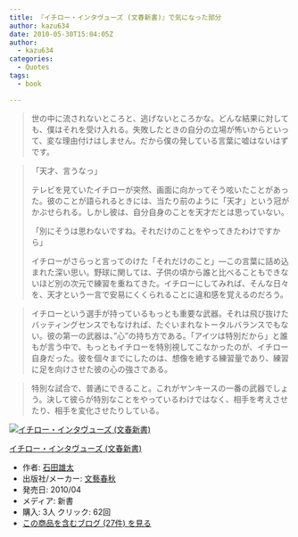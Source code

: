 ```yaml
---
title: 『イチロー・インタヴューズ (文春新書)』で気になった部分
author: kazu634
date: 2010-05-30T15:04:05Z
author:
  - kazu634
categories:
  - Quotes
tags:
  - book

---
```

<div class="section">
<blockquote>
<p>
      世の中に流されないところと、逃げないところかな。どんな結果に対しても、僕はそれを受け入れる。失敗したときの自分の立場が怖いからといって、変な理由付けはしません。だから僕の発している言葉に嘘はないはずです。
</p>
</blockquote>
  
<blockquote>
<p>
      「天才、言うなっ」
</p>
    
<p>
      テレビを見ていたイチローが突然、画面に向かってそう呟いたことがあった。彼のことが語られるときには、当たり前のように「天才」という冠がかぶせられる。しかし彼は、自分自身のことを天才だとは思っていない。
</p>
    
<p>
      「別にそうは思わないですね。それだけのことをやってきたわけですから」
</p>
    
<p>
      イチローがさらっと言ってのけた「それだけのこと」―この言葉に詰め込まれた深い思い。野球に関しては、子供の頃から誰と比べることもできないほど別の次元で練習を重ねてきた。イチローにしてみれば、そんな日々を、天才という一言で安易にくくられることに違和感を覚えるのだろう。
</p>
</blockquote>
  
<blockquote>
<p>
      イチローという選手が持っているもっとも重要な武器。それは飛び抜けたバッティングセンスでもなければ、たぐいまれなトータルバランスでもない。彼の第一の武器は、&#8221;心&#8221;の持ち方である。「アイツは特別だから」と誰もが言う中で、もっともイチローを特別視してこなかったのが、イチロー自身だった。彼を個々までにしたのは、想像を絶する練習量であり、練習に足を向けさせた彼の心の強さである。
</p>
</blockquote>
  
<blockquote>
<p>
      特別な試合で、普通にできること。これがヤンキースの一番の武器でしょう。決して彼らが特別なことをやっているわけではなく、相手を考えさせたり、相手を変化させたりしている。
</p>
</blockquote>
  
<div class="hatena-asin-detail">
<a href="http://www.amazon.co.jp/dp/4166607499/?tag=hatena_st1-22&ascsubtag=d-7ibv" onclick="__gaTracker('send', 'event', 'outbound-article', 'http://www.amazon.co.jp/dp/4166607499/?tag=hatena_st1-22&ascsubtag=d-7ibv', '');"><img src="https://images-na.ssl-images-amazon.com/images/I/31cyhuVp9vL._SL160_.jpg" class="hatena-asin-detail-image" alt="イチロー・インタヴューズ (文春新書)" title="イチロー・インタヴューズ (文春新書)" /></a></p> 
    
<div class="hatena-asin-detail-info">
<p class="hatena-asin-detail-title">
<a href="http://www.amazon.co.jp/dp/4166607499/?tag=hatena_st1-22&ascsubtag=d-7ibv" onclick="__gaTracker('send', 'event', 'outbound-article', 'http://www.amazon.co.jp/dp/4166607499/?tag=hatena_st1-22&ascsubtag=d-7ibv', 'イチロー・インタヴューズ (文春新書)');">イチロー・インタヴューズ (文春新書)</a>
</p>
      
<ul>
<li>
<span class="hatena-asin-detail-label">作者:</span> <a href="http://d.hatena.ne.jp/keyword/%C0%D0%C5%C4%CD%BA%C2%C0" onclick="__gaTracker('send', 'event', 'outbound-article', 'http://d.hatena.ne.jp/keyword/%C0%D0%C5%C4%CD%BA%C2%C0', '石田雄太');" class="keyword">石田雄太</a>
</li>
<li>
<span class="hatena-asin-detail-label">出版社/メーカー:</span> <a href="http://d.hatena.ne.jp/keyword/%CA%B8%E9%BA%BD%D5%BD%A9" onclick="__gaTracker('send', 'event', 'outbound-article', 'http://d.hatena.ne.jp/keyword/%CA%B8%E9%BA%BD%D5%BD%A9', '文藝春秋');" class="keyword">文藝春秋</a>
</li>
<li>
<span class="hatena-asin-detail-label">発売日:</span> 2010/04
</li>
<li>
<span class="hatena-asin-detail-label">メディア:</span> 新書
</li>
<li>
<span class="hatena-asin-detail-label">購入</span>: 3人 <span class="hatena-asin-detail-label">クリック</span>: 62回
</li>
<li>
<a href="http://d.hatena.ne.jp/asin/4166607499" onclick="__gaTracker('send', 'event', 'outbound-article', 'http://d.hatena.ne.jp/asin/4166607499', 'この商品を含むブログ (27件) を見る');" target="_blank">この商品を含むブログ (27件) を見る</a>
</li>
</ul>
</div>
    
<div class="hatena-asin-detail-foot">
</div>
</div>
</div>
